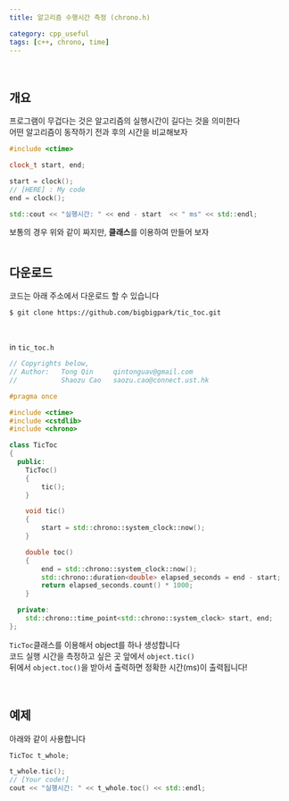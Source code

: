 ```yaml
---
title: 알고리즘 수행시간 측정 (chrono.h)

category: cpp_useful
tags: [c++, chrono, time]
---
```


<br/>

## 개요
프로그램이 무겁다는 것은 알고리즘의 실행시간이 길다는 것을 의미한다 <br/>
어떤 알고리즘이 동작하기 전과 후의 시간을 비교해보자 <br/>

~~~c++
#include <ctime>

clock_t start, end;

start = clock();
// [HERE] : My code
end = clock();

std::cout << "실행시간: " << end - start  << " ms" << std::endl;
~~~

보통의 경우 위와 같이 짜지만, **클래스**를 이용하여 만들어 보자 <br/>
<br/>

## 다운로드
코드는 아래 주소에서 다운로드 할 수 있습니다 <br/>
~~~bash
$ git clone https://github.com/bigbigpark/tic_toc.git
~~~
<br/>

in `tic_toc.h` 
~~~c++
// Copyrights below,
// Author:   Tong Qin     qintonguav@gmail.com
//           Shaozu Cao   saozu.cao@connect.ust.hk

#pragma once

#include <ctime>
#include <cstdlib>
#include <chrono>

class TicToc
{
  public:
    TicToc()
    {
        tic();
    }

    void tic()
    {
        start = std::chrono::system_clock::now();
    }

    double toc()
    {
        end = std::chrono::system_clock::now();
        std::chrono::duration<double> elapsed_seconds = end - start;
        return elapsed_seconds.count() * 1000;
    }

  private:
    std::chrono::time_point<std::chrono::system_clock> start, end;
};
~~~

`TicToc`클래스를 이용해서 object를 하나 생성합니다 <br/>
코드 실행 시간을 측정하고 싶은 곳 앞에서 `object.tic()` <br/>
뒤에서 `object.toc()`을 받아서 출력하면 정확한 시간(ms)이 출력됩니다! <br/>

<br/>

## 예제
아래와 같이 사용합니다

~~~c++
TicToc t_whole;

t_whole.tic();
// [Your code!]
cout << "실행시간: " << t_whole.toc() << std::endl;

~~~